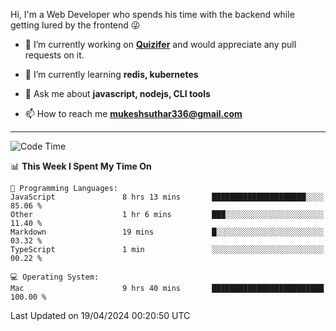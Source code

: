 Hi, I'm a Web Developer who spends his time with the backend while getting lured by the frontend 😜

- 🔭 I’m currently working on **[Quizifer](https://github.com/SutharMukesh/Quizifer/)** and would appreciate any pull requests on it.

- 🌱 I’m currently learning **redis, kubernetes**

- 💬 Ask me about **javascript, nodejs, CLI tools**

- 📫 How to reach me **mukeshsuthar336@gmail.com**

---
<!--START_SECTION:waka-->
![Code Time](http://img.shields.io/badge/Code%20Time-2%2C917%20hrs%2035%20mins-blue)

📊 **This Week I Spent My Time On** 

```text
💬 Programming Languages: 
JavaScript               8 hrs 13 mins       █████████████████████░░░░   85.06 % 
Other                    1 hr 6 mins         ███░░░░░░░░░░░░░░░░░░░░░░   11.40 % 
Markdown                 19 mins             █░░░░░░░░░░░░░░░░░░░░░░░░   03.32 % 
TypeScript               1 min               ░░░░░░░░░░░░░░░░░░░░░░░░░   00.22 % 

💻 Operating System: 
Mac                      9 hrs 40 mins       █████████████████████████   100.00 % 
```


 Last Updated on 19/04/2024 00:20:50 UTC
<!--END_SECTION:waka-->
